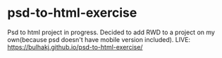 # psd-to-html-exercise
Psd to html project in progress.
Decided to add RWD to a project on my own(because psd doesn't have mobile version included).
LIVE: https://bulhakj.github.io/psd-to-html-exercise/

